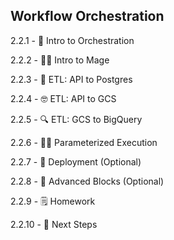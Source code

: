 ## Workflow Orchestration
2.2.1 - 📯 Intro to Orchestration

2.2.2 - 🧙‍♂️ Intro to Mage

2.2.3 - 🐘 ETL: API to Postgres

2.2.4 - 🤓 ETL: API to GCS

2.2.5 - 🔍 ETL: GCS to BigQuery

2.2.6 - 👨‍💻 Parameterized Execution

2.2.7 - 🤖 Deployment (Optional)

2.2.8 - 🧱 Advanced Blocks (Optional)

2.2.9 - 🗒️ Homework

2.2.10 - 👣 Next Steps